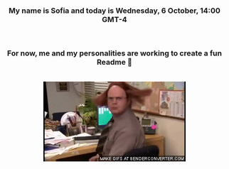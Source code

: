 


<div align="center">
<h3 >My name is Sofia and today is Wednesday, 6 October, 14:00 GMT-4</h3><br>
<h3 >For now, me and my personalities are working to create a fun Readme 👋
</h3><br>
<img src='img/dwight.gif' alt='working...'/>
</div>
